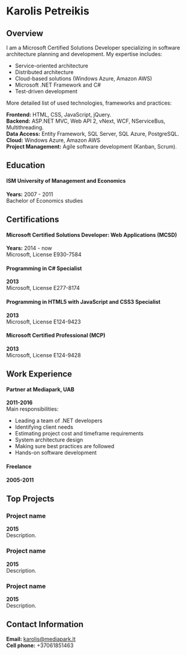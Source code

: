 # Karolis Petreikis
## Overview
I am a Microsoft Certified Solutions Developer specializing in software architecture planning and development. My expertise includes:

* Service-oriented architecture
* Distributed architecture
* Cloud-based solutions (Windows Azure, Amazon AWS)
* Microsoft .NET Framework and C#
* Test-driven development

More detailed list of used technologies, frameworks and practices:

**Frontend:** HTML, CSS, JavaScript, jQuery.  
**Backend:** ASP.NET MVC, Web API 2, vNext, WCF, NServiceBus, Multithreading.  
**Data Access:** Entity Framework, SQL Server, SQL Azure, PostgreSQL.  
**Cloud:** Windows Azure, Amazon AWS  
**Project Management:** Agile software development (Kanban, Scrum).  

## Education
#### ISM University of Management and Economics
**Years:** 2007 - 2011  
Bachelor of Economics studies
## Certifications
#### Microsoft Certified Solutions Developer: Web Applications (MCSD)
**Years:** 2014 - now  
Microsoft, License E930-7584
#### Programming in C# Specialist
**2013**  
Microsoft, License E277-8174
#### Programming in HTML5 with JavaScript and CSS3 Specialist
**2013**  
Microsoft, License E124-9423
#### Microsoft Certified Professional (MCP)
**2013**  
Microsoft, License E124-9428
## Work Experience
#### Partner at Mediapark, UAB
**2011-2016**  
Main responsibilities:

* Leading a team of .NET developers  
* Identifying client needs  
* Estimating project cost and timeframe requirements  
* System architecture design  
* Making sure best practices are followed  
* Hands-on software development  

#### Freelance
**2005-2011**  
## Top Projects
### Project name
**2015**  
Description.
### Project name
**2015**  
Description.
### Project name
**2015**  
Description.
## Contact Information
**Email:** karolis@mediapark.lt  
**Cell phone:** +37061851463  
